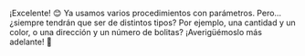 ¡Excelente! :blush: Ya usamos varios procedimientos con parámetros. Pero… ¿siempre tendrán que ser de distintos tipos? Por ejemplo, una cantidad y un color, o una dirección y un número de bolitas? ¡Averigüémoslo más adelante! :grimacing:
